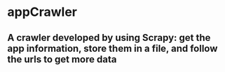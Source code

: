 # appCrawler
## A crawler developed by using Scrapy: get the app information, store them in a file, and follow the urls to get more data
